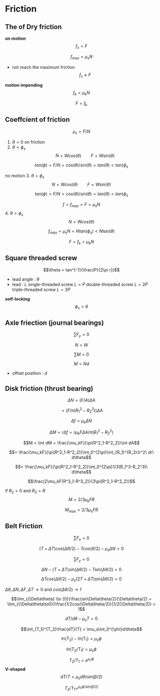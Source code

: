 # Friction
## The of Dry friction
**on motion**
$$f_s = F$$

$$f_{max} = \mu_s N$$
* not reach the maximum friction $$f_s \not=F$$

**motion impending**
$$f_k = \mu_kN$$

$$F = f_k$$
## Coeffcient of friction
$$\mu_s = F/N$$
1. $\theta = 0$ on friction
2. $\theta<\phi_s$
$$N = Wcos(\theta) \qquad F = Wsin(\theta)$$

$$tan(\phi) = F/N = cos(\theta)/sin(\theta) = tan(\theta) <tan(\phi_s$$

no motion
3. $\theta = \phi_s$
$$N = Wcos(\theta) \qquad F = Wsin(\theta)$$

$$tan(\phi) = F/N = cos(\theta)/sin(\theta) = tan(\theta) = tan(\phi_s$$

$$f = f_{max}
 = F = \mu_sN$$
4. $\theta>\phi_s$
$$N = Wcos(\theta)$$

$$f_{max} = \mu_sN = Ntan(\phi_s)<Ntan(\theta)$$

$$F = f_k = \mu_kN$$
## Square threaded screw
$$\theta = tan^{-1}(\frac{P}{2\pi r})$$
* lead angle : $\theta$
* lead : $L$
single-threaded screw $L = P$
double-threaded screw $L = 2P$
triple-threaded screw $L = 3P$

**self-locking**
$$\phi_s>\theta$$
## Axle friection (journal bearings)
$$\sum F_y = 0$$

$$N = W$$

$$\sum M = 0$$

$$M = Nd$$
* offset position : $d$
## Disk friction (thrust bearing)
$$\Delta N = (F/A)\Delta A$$

$$= (F/\pi(R^2_1-R^2_2))\Delta A$$

$$\Delta f = \mu_k\Delta N$$

$$\Delta M = r\Delta f = r\mu_kF\Delta A/\pi(R^2_1-R^2_2)$$

$$M = \int dM = \frac{\mu_kF}{\pi(R^2_1-R^2_2)}\int dA$$

$$= \frac{\mu_kF}{\pi(R^2_1-R^2_2)}\int_0^{2\pi}\int_{R_1}^{R_2r}r^2\ dr\ d\theta$$

$$= \frac{\mu_kF}{\pi(R^2_1-R^2_2)}\int_0^{2\pi}1/3(R_1^3-R_2^3)\ d\theta$$

$$\frac{2\mu_kF(R^3_1-R^3_2)}{3\pi(R^2_1-R^2_2)}$$

if $R_2 = 0$ and $R_2 = R$
$$M = 2/3\mu_kFR$$

$$M_{max} = 2/3\mu_sFR$$
## Belt Friction
$$\sum F_x = 0$$

$$(T+\Delta T)cos(\Delta\theta/2)-Tcos(\theta/2)-\mu_s\Delta N = 0$$

$$\sum F_y = 0$$

$$\Delta N-(T+\Delta T)sin(\Delta\theta/2)-Tsin(\Delta\theta/2) = 0$$

$$\Delta Tcos(\Delta\theta/2)-\mu_s(2T+\Delta T)sin(\Delta\theta/2) = 0$$

$\Delta\theta, \Delta N, \Delta F, \Delta T\to 0$ and $cos(\Delta\theta/2)\to1$

$$\lim_{{\Delta\theta} \to {0}}\frac{sin\Delta\theta/2}{\Delta\theta/2} = \lim_{{\Delta\theta\to0}}\frac{1/2cos(\Delta\theta/2)}{1/2(\Delta\theta/2)} = 1$$

$$dT/d\theta-\mu_sT=0$$

$$\int_{T_1}^{T_2}\frac{dT}{T} = \mu_s\int_0^{\phi}d\theta$$

$$ln(T_2)-ln(T_1) = \mu_s\phi$$

$$ln(T_2/T_1) = \mu_s\phi$$

$$T_2/T_1 = e^{\mu_s\phi}$$
**V-shaped**
$$dT/T = \mu_sd\theta/sin(\beta/2)$$

$$T_2/T_1 = ^{\mu_s\phi /sin(\beta/2)}$$